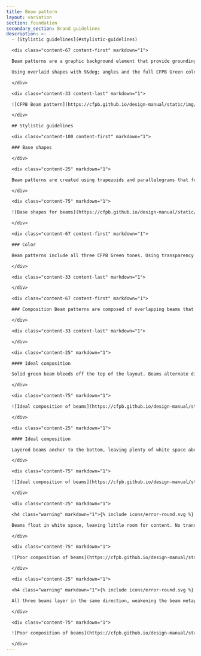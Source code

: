 ```yaml
---
title: Beam pattern
layout: variation
section: foundation
secondary_section: Brand guidelines
description: >-
  - [Stylistic guidelines](#stylistic-guidelines)

  <div class="content-67 content-first" markdown="1">

  Beam patterns are a graphic background element that provide grounding and visual interest.

  Using overlaid shapes with 9&deg; angles and the full CFPB Green color palette, the beam pattern provides a bold and engaging graphic reference to the beam concept in our logo.

  </div>

  <div class="content-33 content-last" markdown="1">

  ![CFPB Beam pattern](https://cfpb.github.io/design-manual/static/img/beams/Beams0_@2.png "CFPB Beam pattern")

  </div>

  ## Stylistic guidelines

  <div class="content-100 content-first" markdown="1">

  ### Base shapes

  </div>

  <div class="content-25" markdown="1">

  Beam patterns are created using trapezoids and parallelograms that feature the 9&deg; angle.

  </div>

  <div class="content-75" markdown="1">

  ![Base shapes for beams](https://cfpb.github.io/design-manual/static/img/beams/Beams3.png "Base shapes for beams")

  </div>

  <div class="content-67 content-first" markdown="1">

  ### Color

  Beam patterns include all three CFPB Green tones. Using transparency increases the strength of the beam metaphor. Transparency should be achieved through opacity, not blending modes like multiply / darken / etc.

  </div>

  <div class="content-33 content-last" markdown="1">

  </div>

  <div class="content-67 content-first" markdown="1">

  ### Composition Beam patterns are composed of overlapping beams that frame areas of white space used for titles, text, and other graphic elements. Beams always point horizontally, not vertically.

  </div>

  <div class="content-33 content-last" markdown="1">

  </div>

  <div class="content-25" markdown="1">

  #### Ideal composition

  Solid green beam bleeds off the top of the layout. Beams alternate direction to create layered beam shapes.

  </div>

  <div class="content-75" markdown="1">

  ![Ideal composition of beams](https://cfpb.github.io/design-manual/static/img/beams/Beams4.png "Ideal beams")

  </div>

  <div class="content-25" markdown="1">

  #### Ideal composition

  Layered beams anchor to the bottom, leaving plenty of white space above for type. This works especially well for horizontal layouts.

  </div>

  <div class="content-75" markdown="1">

  ![Ideal composition of beams](https://cfpb.github.io/design-manual/static/img/beams/Beams5.png "Ideal beams")

  </div>

  <div class="content-25" markdown="1">

  <h4 class="warning" markdown="1">{% include icons/error-round.svg %} Poor composition</h4>

  Beams float in white space, leaving little room for content. No transparency used.

  </div>

  <div class="content-75" markdown="1">

  ![Poor composition of beams](https://cfpb.github.io/design-manual/static/img/beams/Beams6.png "Poor composition of beams")

  </div>

  <div class="content-25" markdown="1">

  <h4 class="warning" markdown="1">{% include icons/error-round.svg %} Poor composition</h4>

  All three beams layer in the same direction, weakening the beam metaphor.

  </div>

  <div class="content-75" markdown="1">

  ![Poor composition of beams](https://cfpb.github.io/design-manual/static/img/beams/Beams7.png "Poor composition of beams")

  </div>
---
```

